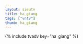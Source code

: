 ```yaml
--- 
layout: sieutv
title: ha_giang
tags: ["vntv"]
thumb: ha_giang
---
```

{% include tvadv key="ha_giang" %}
